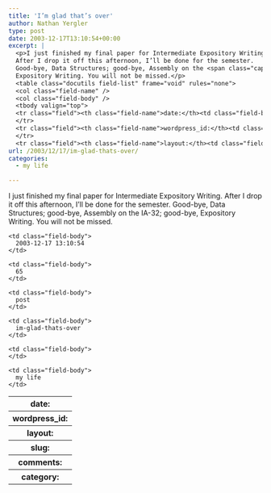 ```yaml
---
title: 'I’m glad that’s over'
author: Nathan Yergler
type: post
date: 2003-12-17T13:10:54+00:00
excerpt: |
  <p>I just finished my final paper for Intermediate Expository Writing.
  After I drop it off this afternoon, I’ll be done for the semester.
  Good-bye, Data Structures; good-bye, Assembly on the <span class="caps">IA</span>-32; good-bye,
  Expository Writing. You will not be missed.</p>
  <table class="docutils field-list" frame="void" rules="none">
  <col class="field-name" />
  <col class="field-body" />
  <tbody valign="top">
  <tr class="field"><th class="field-name">date:</th><td class="field-body">2003-12-17 13:10:54</td>
  </tr>
  <tr class="field"><th class="field-name">wordpress_id:</th><td class="field-body">65</td>
  </tr>
  <tr class="field"><th class="field-name">layout:</th><td class="field-body">post ...</td></tr></tbody></table>
url: /2003/12/17/im-glad-thats-over/
categories:
  - my life

---
```

I just finished my final paper for Intermediate Expository Writing. After I drop it off this afternoon, I’ll be done for the semester. Good-bye, Data Structures; good-bye, Assembly on the <span class="caps">IA</span>-32; good-bye, Expository Writing. You will not be missed.

<table class="docutils field-list" frame="void" rules="none">
  <col class="field-name" /> <col class="field-body" /> <tr class="field">
    <th class="field-name">
      date:
    </th>

    <td class="field-body">
      2003-12-17 13:10:54
    </td>
  </tr>

  <tr class="field">
    <th class="field-name">
      wordpress_id:
    </th>

    <td class="field-body">
      65
    </td>
  </tr>

  <tr class="field">
    <th class="field-name">
      layout:
    </th>

    <td class="field-body">
      post
    </td>
  </tr>

  <tr class="field">
    <th class="field-name">
      slug:
    </th>

    <td class="field-body">
      im-glad-thats-over
    </td>
  </tr>

  <tr class="field">
    <th class="field-name">
      comments:
    </th>

    <td class="field-body">
    </td>
  </tr>

  <tr class="field">
    <th class="field-name">
      category:
    </th>

    <td class="field-body">
      my life
    </td>
  </tr>
</table>
